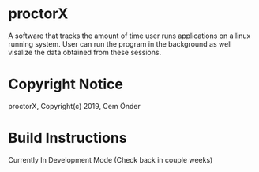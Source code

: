 # proctorX

A software that tracks the amount of time user runs applications on a linux running system. User can run the program in the background as well visalize the data obtained from these sessions.

# Copyright Notice

proctorX, Copyright(c) 2019, Cem Önder

# Build Instructions

Currently In Development Mode (Check back in couple weeks)